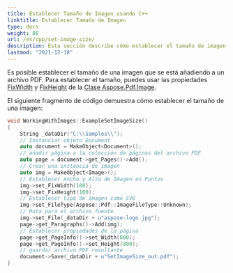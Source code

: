 ```yaml
---
title: Establecer Tamaño de Imagen usando C++
linktitle: Establecer Tamaño de Imagen
type: docs
weight: 80
url: /es/cpp/set-image-size/
description: Esta sección describe cómo establecer el tamaño de imagen en un archivo PDF usando la biblioteca C++.
lastmod: "2021-12-18"
---
```


Es posible establecer el tamaño de una imagen que se está añadiendo a un archivo PDF. Para establecer el tamaño, puedes usar las propiedades [FixWidth](https://reference.aspose.com/pdf/cpp/class/aspose.pdf.image#a08f2f92b184632385eab19fb96c6d40e) y [FixHeight](https://reference.aspose.com/pdf/cpp/class/aspose.pdf.image#aed67b52e058b97df6931c214d7092dfa) de la [Clase Aspose.Pdf.Image](https://reference.aspose.com/pdf/cpp/class/aspose.pdf.image).

El siguiente fragmento de código demuestra cómo establecer el tamaño de una imagen:

```cpp
void WorkingWithImages::ExampleSetImageSize()
{
    String _dataDir("C:\\Samples\\");
    // Instanciar objeto Document
    auto document = MakeObject<Document>();
    // añadir página a la colección de páginas del archivo PDF
    auto page = document->get_Pages()->Add();
    // Crear una instancia de imagen
    auto img = MakeObject<Image>();
    // Establecer Ancho y Alto de Imagen en Puntos
    img->set_FixWidth(100);
    img->set_FixHeight(100);
    // Establecer tipo de imagen como SVG
    img->set_FileType(Aspose::Pdf::ImageFileType::Unknown);
    // Ruta para el archivo fuente
    img->set_File(_dataDir + u"aspose-logo.jpg");
    page->get_Paragraphs()->Add(img);
    // Establecer propiedades de la página
    page->get_PageInfo()->set_Width(800);
    page->get_PageInfo()->set_Height(800);
    // guardar archivo PDF resultante
    document->Save(_dataDir + u"SetImageSize_out.pdf");
}
```